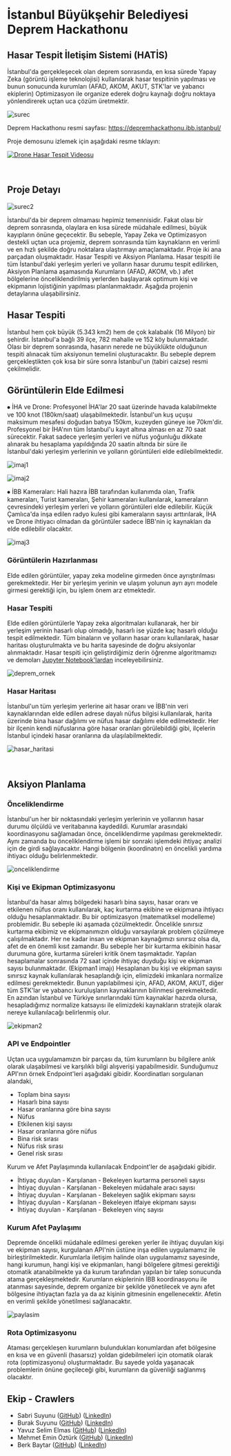 # İstanbul Büyükşehir Belediyesi Deprem Hackathonu

## Hasar Tespit İletişim Sistemi (HATİS)

İstanbul'da gerçekleşecek olan deprem sonrasında, en kısa sürede Yapay Zeka (görüntü işleme teknolojisi) kullanılarak hasar tespitinin yapılması ve bunun sonucunda kurumları (AFAD, AKOM, AKUT, STK'lar ve yabancı ekiplerin) Optimizasyon ile organize ederek doğru kaynağı doğru noktaya yönlendirerek uçtan uca çözüm üretmektir.

![surec](figures/surec.png)


Deprem Hackathonu resmi sayfası: https://depremhackathonu.ibb.istanbul/


Proje demosunu izlemek için aşağıdaki resme tıklayın:

[![Drone Hasar Tespit Videosu](https://img.youtube.com/vi/G46-tUq9-20/0.jpg)](https://www.youtube.com/watch?v=G46-tUq9-20)

<br>

## Proje Detayı

![surec2](figures/surec2.PNG)


İstanbul'da bir deprem olmaması hepimiz temennisidir. Fakat olası bir deprem sonrasında, olaylara en kısa sürede müdahale edilmesi, büyük kayıpların önüne geçecektir. Bu sebeple, Yapay Zeka ve Optimizasyon destekli uçtan uca projemiz, deprem sonrasında tüm kaynakların en verimli ve en hızlı şekilde doğru noktalara ulaştırmayı amaçlamaktadır. Proje iki ana parçadan oluşmaktadır. Hasar Tespiti ve Aksiyon Planlama. Hasar tespiti ile tüm İstanbul'daki yerleşim yerleri ve yolların hasar durumu tespit edilirken, Aksiyon Planlama aşamasında Kurumların (AFAD, AKOM, vb.) afet bölgelerine önceliklendirilmiş yerlerden başlayarak optimum kişi ve ekipmanın lojistiğinin yapılması planlanmaktadır. Aşağıda projenin detaylarına ulaşabilirsiniz.

## Hasar Tespiti

İstanbul hem çok büyük (5.343 km2) hem de çok kalabalık (16 Milyon) bir şehirdir. İstanbul'a bağlı 39 ilçe, 782 mahalle ve 152 köy bulunmaktadır. Olası bir deprem sonrasında, hasarın nerede ne büyüklükte olduğunun tespiti alınacak tüm aksiyonun temelini oluşturacaktır. Bu sebeple deprem gerçekleştikten çok kısa bir süre sonra İstanbul'un (tabiri caizse) resmi çekilmelidir.

## Görüntülerin Elde Edilmesi

⦁ İHA ve Drone: Profesyonel İHA'lar 20 saat üzerinde havada kalabilmekte ve 100 knot (180km/saat) ulaşabilmektedir. İstanbul'un kuş uçuşu maksimum mesafesi doğudan batıya 150km, kuzeyden güneye ise 70km'dir. Profesyonel bir İHA'nın tüm İstanbul'u kayıt altına alması en az 70 saat sürecektir. Fakat sadece yerleşim yerleri ve nüfus yoğunluğu dikkate alınarak bu hesaplama yapıldığında 20 saatin altında bir süre ile İstanbul'daki yerleşim yerlerinin ve yolların görüntüleri elde edilebilmektedir.

![imaj1](figures/imaj1.jpeg)

![imaj2](figures/imaj2.gif) 

⦁ İBB Kameraları: Hali hazıra İBB tarafından kullanımda olan, Trafik kameraları, Turist kameraları, Şehir kameraları kullanılarak, kameraların çevresindeki yerleşim yerleri ve yolların görüntüleri elde edilebilir. Küçük Çamlıca'da inşa edilen radyo kulesi gibi kameraların sayısı arttırılarak, İHA ve Drone ihtiyacı olmadan da görüntüler sadece İBB'nin iç kaynakları da elde edilebilir olacaktır.

![imaj3](figures/imaj3.PNG) 


### Görüntülerin Hazırlanması

Elde edilen görüntüler, yapay zeka modeline girmeden önce ayrıştırılması gerekmektedir. Her bir yerleşim yerinin ve ulaşım yolunun ayrı ayrı modele girmesi gerektiği için, bu işlem önem arz etmektedir.


### Hasar Tespiti

Elde edilen görüntülerle Yapay zeka algoritmaları kullanarak, her bir yerleşim yerinin hasarlı olup olmadığı, hasarlı ise yüzde kaç hasarlı olduğu tespit edilmektedir. Tüm binaların ve yolların hasar oranı kullanılarak, hasar haritası oluşturulmakta ve bu harita sayesinde de doğru aksiyonlar alınmaktadır. Hasar tespiti için geliştirdiğimiz derin öğrenme algoritmamızı ve demoları [Jupyter Notebook'lardan](notebooks/) inceleyebilirsiniz.

![deprem_ornek](figures/deprem_ornek.png) 


### Hasar Haritası

İstanbul'un tüm yerleşim yerlerine ait hasar oranı ve İBB'nin veri kaynaklarından elde edilen adrese dayalı nüfus bilgisi kullanılarak, harita üzerinde bina hasar dağılımı ve nüfus hasar dağılımı elde edilmektedir. Her bir ilçenin kendi nüfuslarına göre hasar oranları görülebildiği gibi, ilçelerin İstanbul içindeki hasar oranlarına da ulaşılabilmektedir.

![hasar_haritasi](figures/hasar_haritasi.png) 

<br>

## Aksiyon Planlama

### Önceliklendirme

İstanbul'un her bir noktasındaki yerleşim yerlerinin ve yollarının hasar durumu ölçüldü ve veritabanına kaydedildi. Kurumlar arasındaki koordinasyonu sağlamadan önce, önceliklendirme yapılması gerekmektedir. Aynı zamanda bu önceliklendirme işlemi bir sonraki işlemdeki ihtiyaç analizi için de girdi sağlayacaktır. Hangi bölgenin (koordinatın) en öncelikli yardıma ihtiyacı olduğu belirlenmektedir.

![onceliklendirme](figures/onceliklendirme.png) 

### Kişi ve Ekipman Optimizasyonu

İstanbul'da hasar almış bölgedeki hasarlı bina sayısı, hasar oranı ve etkilenen nüfus oranı kullanılarak, kaç kurtarma ekibine ve ekipmana ihtiyacı olduğu hesaplanmaktadır. Bu bir optimizasyon (matematiksel modelleme) problemidir. Bu sebeple iki aşamada çözülmektedir. Öncelikle sınırsız kurtarma ekibimiz ve ekipmanımızın olduğu varsayılarak problem çözülmeye çalışılmaktadır. Her ne kadar insan ve ekipman kaynağımızı sınırsız olsa da, afet de en önemli kısıt zamandır. Bu sebeple her bir kurtarma ekibinin hasar durumuna göre, kurtarma süreleri kritik önem taşımaktadır. Yapılan hesaplamalar sonrasında 72 saat içinde ihtiyaç duyduğu kişi ve ekipman sayısı bulunmaktadır. (Ekipman1 imajı) Hesaplanan bu kişi ve ekipman sayısı sınırsız kaynak kullanılarak hesaplandığı için, elimizdeki imkanlara normalize edilmesi gerekmektedir. Bunun yapılabilmesi için, AFAD, AKOM, AKUT, diğer tüm STK'lar ve yabancı kuruluşların kaynaklarının bilinmesi gerekmektedir. En azından İstanbul ve Türkiye sınırlarındaki tüm kaynaklar hazırda olursa, hesapladığımız normalize katsayısı ile elimizdeki kaynakların stratejik olarak nereye kullanılacağı belirlenmiş olur.

![ekipman2](figures/ekipman2.png) 

### API ve Endpointler

Uçtan uca uygulamamızın bir parçası da, tüm kurumların bu bilgilere anlık olarak ulaşabilmesi ve karşılıklı bilgi alışverişi yapabilmesidir. Sunduğumuz API'nın örnek Endpoint'leri aşağıdaki gibidir. Koordinatları sorgulanan alandaki,  
* Toplam bina sayısı  
* Hasarlı bina sayısı  
* Hasar oranlarına göre bina sayısı  
* Nüfus  
* Etkilenen kişi sayısı  
* Hasar oranlarına göre nüfus  
* Bina risk sırası  
* Nüfus risk sırası  
* Genel risk sırası  

Kurum ve Afet Paylaşımında kullanılacak Endpoint'ler de aşağıdaki gibidir.  
* İhtiyaç duyulan - Karşılanan - Bekeleyen kurtarma personeli sayısı  
* İhtiyaç duyulan - Karşılanan - Bekeleyen müdahale aracı sayısı  
* İhtiyaç duyulan - Karşılanan - Bekeleyen sağlık ekipmanı sayısı  
* İhtiyaç duyulan - Karşılanan - Bekeleyen itfaiye ekipmanı sayısı  
* İhtiyaç duyulan - Karşılanan - Bekeleyen vinç sayısı


### Kurum Afet Paylaşımı

Depremde öncelikli müdahale edilmesi gereken yerler ile ihtiyaç duyulan kişi ve ekipman sayısı, kurgulanan API'nin üstüne inşa edilen uygulamamız ile birleştirilmektedir. Kurumlarla iletişim halinde olan uygulamamız sayesinde, hangi kurumun, hangi kişi ve ekipmanları, hangi bölgelere gitmesi gerektiği otomatik atanabilmekte ya da kurum tarafından yapılan bir talep sonucunda atama gerçekleşmektedir. Kurumların ekiplerinin İBB koordinasyonu ile atanması sayesinde, deprem organize bir şekilde yönetilecek ve aynı afet bölgesine ihtiyaçtan fazla ya da az kişinin gitmesinin engellenecektir. Afetin en verimli şekilde yönetilmesi sağlanacaktır.

![paylasim](figures/paylasim.PNG) 

### Rota Optimizasyonu

Ataması gerçekleşen kurumların bulundukları konumlardan afet bölgesine en kısa ve en güvenli (hasarsız) yoldan gidebilmeleri için otomatik olarak rota (optimizasyonu) oluşturmaktadır. Bu sayede yolda yaşanacak problemlerin önüne geçileceği gibi, kurumların da güvenliği sağlanmış olacaktır.

## Ekip - Crawlers

* Sabri Suyunu ([GitHub](https://github.com/suyosunu)) ([LinkedIn](https://www.linkedin.com/in/suyunu/))
* Burak Suyunu ([GitHub](https://github.com/suyunu)) ([LinkedIn](https://www.linkedin.com/in/burak-suyunu/))
* Yavuz Selim Elmas ([GitHub](https://github.com/yasinsancaktutan)) ([LinkedIn](https://www.linkedin.com/in/yselmas/))
* Mehmet Emin Öztürk ([GitHub](https://github.com/meminozturk)) ([LinkedIn](https://www.linkedin.com/in/meminozturk/))
* Berk Baytar ([GitHub](https://github.com/BerkBaytar)) ([LinkedIn](https://www.linkedin.com/in/berkbaytar/))


